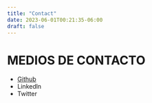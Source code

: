 ```yaml
---
title: "Contact"
date: 2023-06-01T00:21:35-06:00
draft: false
---
```


# MEDIOS DE CONTACTO

- [Github](https://github.com/MGarciav28)
- Linkedln
- Twitter
